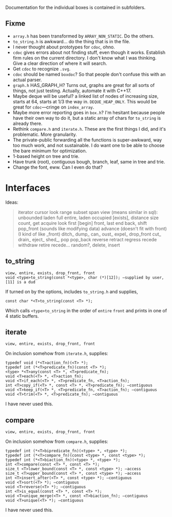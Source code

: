 Documentation for the individual boxes is contained in subfolders.

## Fixme

* `array.h` has been transformed by `ARRAY_NON_STATIC`. Do the others.
* `to_string.h` is awkward… do the thing that is in the file.
* I never thought about prototypes for `cdoc`, ohno.
* `cdoc` gives errors about not finding stuff, even though it works. Establish firm rules on the current directory. I don't know what I was thinking. Give a clear direction of where it will search.
* Get `cdoc` to recognize `.svg`.
* `cdoc` should be named `boxdoc`? So that people don't confuse this with an actual parser.
* `graph.h` HAS_GRAPH_H? Turns out, graphs are great for all sorts of things, not just testing. Actually, automate it with C++17.
* Maybe deque will be useful? a linked list of nodes of increasing size, starts at 64, starts at 1/3 the way in. `DEQUE_HEAP_ONLY`. This would be great for `cdoc`—cringe on `index_array`.
* Maybe more error reporting goes in `box.h`? I'm hesitant because people have their own way to do it, but a static array of chars for `to_string` is already there.
* Rethink `compare.h` and `iterate.h`. These are the first things I did, and it's problematic. More granularity.
* The private-public forwarding all the functions is super-awkward, way too much work, and not sustainable. I do want one to be able to choose the bare minimum for optimization.
* 1-based height on tree and trie.
* Have trunk (root), contiguous bough, branch, leaf, same in tree and trie.
* Change the font, eww. Can I even do that?

# Interfaces

Ideas:
> iterator cursor look range subset span view (means similar in sql): unbounded laden full entire, laden occupied [exists], distance size count, get acquire look first [begin] front, last end back, shift pop_front (sounds like modifying data) advance (doesn't fit with front) (I kind of like \_front) ditch_ dump_ can_ oust_ expel_ drop_front cut_ drain_ eject_ shed_, pop pop_back reverse retract regress recede withdraw retire recede… random?, delete, insert

## to_string

	view, entire, exists, drop_front, front
	void <type>to_string(const *<type>, char (*)[12]); —supplied by user, [11] is a dud

If turned on by the options, includes `to_string.h` and supplies,

	const char *<T>to_string(const <T> *);

Which calls `<type>to_string` in the order of `entire` `front` and prints in one of 4 static buffers.

## iterate

	view, entire, exists, drop_front, front

On inclusion somehow from `iterate.h`, supplies:

	typedef void (*<T>action_fn)(<T> *);
	typedef int (*<T>predicate_fn)(const <T> *);
	<type> *<T>any(const <T> *, <T>predicate_fn);
	void <T>each(<T> *, <T>action_fn);
	void <T>if_each(<T> *, <T>predicate_fn, <T>action_fn);
	int <T>copy_if(<T> *, const <T> *, <T>predicate_fn); —contiguous
	void <T>keep_if(<T> *, <T>predicate_fn, <T>action_fn); —contiguous
	void <T>trim(<T> *, <T>predicate_fn); —contiguous

I have never used this.

## compare

	view, entire, exists, drop_front, front

On inclusion somehow from `compare.h`, supplies:

	typedef int (*<T>bipredicate_fn)(<type> *, <type> *);
	typedef int (*<T>compare_fn)(const <type> *, const <type> *);
	typedef int (*<T>biaction_fn)(<type> *, <type> *);
	int <T>compare(const <T> *, const <T> *);
	size_t <T>lower_bound(const <T> *, const <type> *); —access
	size_t <T>upper_bound(const <T> *, const <type> *); —access
	int <T>insert_after(<T> *, const <type> *); —contiguous
	void <T>sort(<T> *); —contiguous
	void <T>reverse(<T> *); —contiguous
	int <T>is_equal(const <T> *, const <T> *);
	void <T>unique_merge(<T> *, const <T>biaction_fn); —contiguous
	void <T>unique(<T> *); —contiguous

I have never used this.
